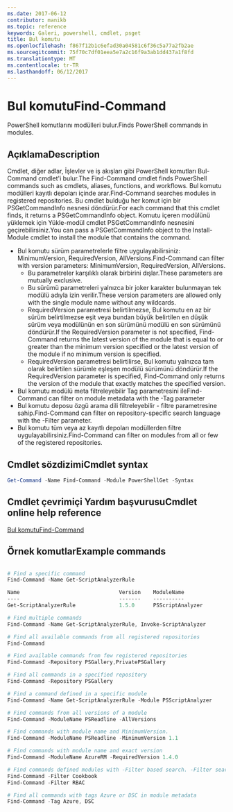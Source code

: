 ```yaml
---
ms.date: 2017-06-12
contributor: manikb
ms.topic: reference
keywords: Galeri, powershell, cmdlet, psget
title: Bul komutu
ms.openlocfilehash: f867f12b1c6efad30a04581c6f36c5a77a2fb2ae
ms.sourcegitcommit: 75f70c7df01eea5e7a2c16f9a3ab1dd437a1f8fd
ms.translationtype: MT
ms.contentlocale: tr-TR
ms.lasthandoff: 06/12/2017
---
```

# <a name="find-command"></a><span data-ttu-id="9f230-103">Bul komutu</span><span class="sxs-lookup"><span data-stu-id="9f230-103">Find-Command</span></span>

<span data-ttu-id="9f230-104">PowerShell komutlarını modülleri bulur.</span><span class="sxs-lookup"><span data-stu-id="9f230-104">Finds PowerShell commands in modules.</span></span>

## <a name="description"></a><span data-ttu-id="9f230-105">Açıklama</span><span class="sxs-lookup"><span data-stu-id="9f230-105">Description</span></span>
<span data-ttu-id="9f230-106">Cmdlet, diğer adlar, İşlevler ve iş akışları gibi PowerShell komutları Bul-Command cmdlet'i bulur.</span><span class="sxs-lookup"><span data-stu-id="9f230-106">The Find-Command cmdlet finds PowerShell commands such as cmdlets, aliases, functions, and workflows.</span></span> <span data-ttu-id="9f230-107">Bul komutu modülleri kayıtlı depoları içinde arar.</span><span class="sxs-lookup"><span data-stu-id="9f230-107">Find-Command searches modules in registered repositories.</span></span>
<span data-ttu-id="9f230-108">Bu cmdlet bulduğu her komut için bir PSGetCommandInfo nesnesi döndürür.</span><span class="sxs-lookup"><span data-stu-id="9f230-108">For each command that this cmdlet finds, it returns a PSGetCommandInfo object.</span></span> <span data-ttu-id="9f230-109">Komutu içeren modülünü yüklemek için Yükle-modül cmdlet PSGetCommandInfo nesnesini geçirebilirsiniz.</span><span class="sxs-lookup"><span data-stu-id="9f230-109">You can pass a PSGetCommandInfo object to the Install-Module cmdlet to install the module that contains the command.</span></span>

- <span data-ttu-id="9f230-110">Bul komutu sürüm parametrelerle filtre uygulayabilirsiniz: MinimumVersion, RequiredVersion, AllVersions.</span><span class="sxs-lookup"><span data-stu-id="9f230-110">Find-Command can filter with version parameters: MinimumVersion, RequiredVersion, AllVersions.</span></span>
  - <span data-ttu-id="9f230-111">Bu parametreler karşılıklı olarak birbirini dışlar.</span><span class="sxs-lookup"><span data-stu-id="9f230-111">These parameters are mutually exclusive.</span></span>
  - <span data-ttu-id="9f230-112">Bu sürümü parametreleri yalnızca bir joker karakter bulunmayan tek modülü adıyla izin verilir.</span><span class="sxs-lookup"><span data-stu-id="9f230-112">These version parameters are allowed only with the single module name without any wildcards.</span></span>
  - <span data-ttu-id="9f230-113">RequiredVersion parametresi belirtilmezse, Bul komutu en az bir sürüm belirtilmezse eşit veya bundan büyük belirtilen en düşük sürüm veya modülünün en son sürümünü modülü en son sürümünü döndürür.</span><span class="sxs-lookup"><span data-stu-id="9f230-113">If the RequiredVersion parameter is not specified, Find-Command returns the latest version of the module that is equal to or greater than the minimum version specified or the latest version of the module if no minimum version is specified.</span></span>
  - <span data-ttu-id="9f230-114">RequiredVersion parametresi belirtilirse, Bul komutu yalnızca tam olarak belirtilen sürümle eşleşen modülü sürümünü döndürür.</span><span class="sxs-lookup"><span data-stu-id="9f230-114">If the RequiredVersion parameter is specified, Find-Command only returns the version of the module that exactly matches the specified version.</span></span>
- <span data-ttu-id="9f230-115">Bul komutu modülü meta filtreleyebilir Tag parametresini ile</span><span class="sxs-lookup"><span data-stu-id="9f230-115">Find-Command can filter on module metadata with the -Tag parameter</span></span>
- <span data-ttu-id="9f230-116">Bul komutu deposu özgü arama dili filtreleyebilir - filtre parametresine sahip.</span><span class="sxs-lookup"><span data-stu-id="9f230-116">Find-Command can filter on repository-specific search language with the -Filter parameter.</span></span>
- <span data-ttu-id="9f230-117">Bul komutu tüm veya az kayıtlı depoları modüllerden filtre uygulayabilirsiniz.</span><span class="sxs-lookup"><span data-stu-id="9f230-117">Find-Command can filter on modules from all or few of the registered repositories.</span></span>

## <a name="cmdlet-syntax"></a><span data-ttu-id="9f230-118">Cmdlet sözdizimi</span><span class="sxs-lookup"><span data-stu-id="9f230-118">Cmdlet syntax</span></span>
```powershell
Get-Command -Name Find-Command -Module PowerShellGet -Syntax
```

## <a name="cmdlet-online-help-reference"></a><span data-ttu-id="9f230-119">Cmdlet çevrimiçi Yardım başvurusu</span><span class="sxs-lookup"><span data-stu-id="9f230-119">Cmdlet online help reference</span></span>

[<span data-ttu-id="9f230-120">Bul komutu</span><span class="sxs-lookup"><span data-stu-id="9f230-120">Find-Command</span></span>](http://go.microsoft.com/fwlink/?LinkId=733636)

## <a name="example-commands"></a><span data-ttu-id="9f230-121">Örnek komutlar</span><span class="sxs-lookup"><span data-stu-id="9f230-121">Example commands</span></span>
```powershell

# Find a specific command
Find-Command -Name Get-ScriptAnalyzerRule

Name                                Version    ModuleName                          Repository
----                                -------    ----------                          ----------
Get-ScriptAnalyzerRule              1.5.0      PSScriptAnalyzer                    PSGallery

# Find multiple commands
Find-Command -Name Get-ScriptAnalyzerRule, Invoke-ScriptAnalyzer

# Find all available commands from all registered repositories
Find-Command

# Find available commands from few registered repositories
Find-Command -Repository PSGallery,PrivatePSGallery

# Find all commands in a specified repository
Find-Command -Repository PSGallery

# Find a command defined in a specific module
Find-Command -Name Get-ScriptAnalyzerRule -Module PSScriptAnalyzer

# Find commands from all versions of a module
Find-Command -ModuleName PSReadline -AllVersions

# Find commands with module name and MinimumVersion.
Find-Command -ModuleName PSReadline -MinimumVersion 1.1

# Find commands with module name and exact version
Find-Command -ModuleName AzureRM -RequiredVersion 1.4.0

# Find commands defined modules with -Filter based search. -Filter searches in description and module names
Find-Command -Filter Cookbook
Find-Command -Filter RBAC

# Find all commands with tags Azure or DSC in module metadata
Find-Command -Tag Azure, DSC

```

